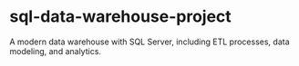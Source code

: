 # sql-data-warehouse-project
A modern data warehouse with SQL Server, including ETL processes, data modeling, and analytics.
